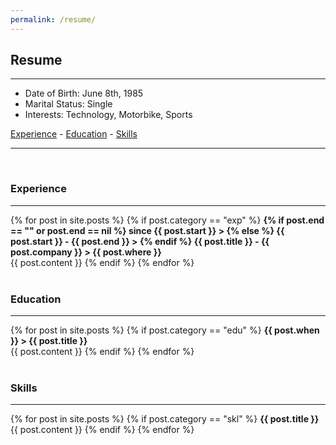 ```yaml
---
permalink: /resume/
---
```


## Resume

-------------------------------

- Date of Birth: June 8th, 1985
- Marital Status: Single
- Interests: Technology, Motorbike, Sports

[Experience](#experience) - [Education](#education) - [Skills](#skills)

-------------------------------
<br/>

### Experience

-------------------------------

<div>
  {% for post in site.posts %}
    {% if post.category == "exp" %}
      <span style="font-weight: bold;">
      {% if post.end == "" or post.end == nil %}
        since {{ post.start }} >
      {% else %}
        {{ post.start }} - {{ post.end }} >
      {% endif %}
      {{ post.title }} - {{ post.company }} > {{ post.where }}</span><br/>
      {{ post.content }}
    {% endif %}
  {% endfor %}
</div><br/>

### Education

-------------------------------

<div>
  {% for post in site.posts %}
    {% if post.category == "edu" %}
      <span style="font-weight: bold;">{{ post.when }} > {{ post.title }}</span><br/>
      {{ post.content }}
    {% endif %}
  {% endfor %}
</div><br/>

### Skills

-------------------------------

<div>
  {% for post in site.posts %}
    {% if post.category == "skl" %}
      <span style="font-weight: bold;">{{ post.title }}</span><br/>
      {{ post.content }}
    {% endif %}
  {% endfor %}
</div><br/>
